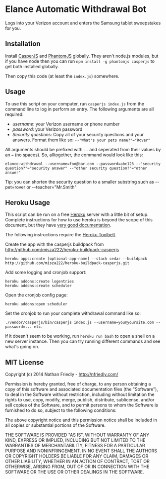 Elance Automatic Withdrawal Bot
===============================

Logs into your Verizon account and enters the Samsung tablet sweepstakes for you.

Installation
------------

Install [CasperJS](http://casperjs.org/) and [PhantomJS](http://phantomjs.org/) globally. 
They aren't node.js modules, but if you have node then you can run 
`npm install -g phantomjs casperjs` to get both installed globally.

Then copy this code (at least the `index.js`) somewhere.

Usage
-----
To use this script on your computer, run `casperjs index.js` from the command line to log in perform an entry. 
The following arguments are all required:
 * *username*: your Verizon username or phone number
 * *password*: your Verizon password
 * *Security questions*: Copy all of your security questions and your answers. Format them like so: 
    `--"What's your pets name?"="Rover"`

All arguments should be prefixed with `--` and seperated from their values by an `=` (no spaces). So, alltogether, the command would look like this:

    elance-withdrawal --username=foo@bar.com --password=abc123 --"security question?"="security answer" --"other security question?"="other answer"

Tip: you can shorten the security question to a smaller substring such as --pet=rover or --teacher="Mr.Smith"

Heroku Usage
------------

This script can be run on a free [Heroku](http://www.heroku.com/) server with a little bit of setup. 
Complete instructions for how to use heroku is beyond the scope of this document, but they have 
[very good documentation](https://devcenter.heroku.com/). 

The following instructions require the [Heroku Toolbelt](https://toolbelt.heroku.com/).

Create the app with the casperjs buildpack from http://github.com/misza222/heroku-buildpack-casperjs

    heroku apps:create [optional-app-name] --stack cedar --buildpack http://github.com/misza222/heroku-buildpack-casperjs.git
  
Add some logging and cronjob support:

    heroku addons:create logentries
    heroku addons:create scheduler
  
Open the cronjob config page:

    heroku addons:open scheduler
  
Set the cronjob to run your complete withdrawal command like so:

    ./vendor/casperjs/bin/casperjs index.js --username=you@yoursite.com --password=... etc.
    
If it doesn't seem to be working, run `heroku run bash` to open a shell on a new server instance. Then you can try running different commands and see what's going on.


MIT License
------------

Copyright (c) 2014 Nathan Friedly - http://nfriedly.com/

Permission is hereby granted, free of charge, to any person obtaining a copy
of this software and associated documentation files (the "Software"), to deal
in the Software without restriction, including without limitation the rights
to use, copy, modify, merge, publish, distribute, sublicense, and/or sell
copies of the Software, and to permit persons to whom the Software is
furnished to do so, subject to the following conditions:

The above copyright notice and this permission notice shall be included in all
copies or substantial portions of the Software.

THE SOFTWARE IS PROVIDED "AS IS", WITHOUT WARRANTY OF ANY KIND, EXPRESS OR
IMPLIED, INCLUDING BUT NOT LIMITED TO THE WARRANTIES OF MERCHANTABILITY,
FITNESS FOR A PARTICULAR PURPOSE AND NONINFRINGEMENT. IN NO EVENT SHALL THE
AUTHORS OR COPYRIGHT HOLDERS BE LIABLE FOR ANY CLAIM, DAMAGES OR OTHER
LIABILITY, WHETHER IN AN ACTION OF CONTRACT, TORT OR OTHERWISE, ARISING FROM,
OUT OF OR IN CONNECTION WITH THE SOFTWARE OR THE USE OR OTHER DEALINGS IN THE
SOFTWARE.
